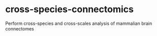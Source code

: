 # cross-species-connectomics
Perform cross-species and cross-scales analysis of mammalian brain connectomes
